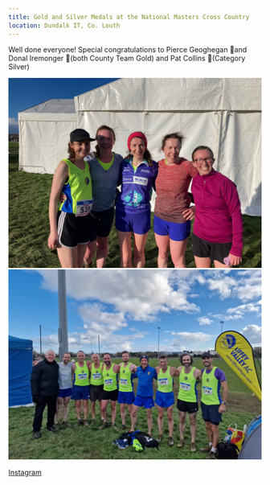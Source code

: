 ```yaml
---
title: Gold and Silver Medals at the National Masters Cross Country
location: Dundalk IT, Co. Louth
---
```


Well done everyone! Special congratulations to Pierce Geoghegan 🏅and Donal Iremonger 🏅(both County Team Gold) and Pat Collins 🥈(Category Silver)

<img src="/assets/images/races/2024/national-inter-masters-xc/women.jpeg" class="img-fluid" alt="LVAC Women Group Photo">

<img src="/assets/images/races/2024/national-inter-masters-xc/men.jpeg" class="img-fluid" alt="LVAC Men Group Photo">


<a href="https://www.instagram.com/p/C3QallGspao/?img_index=1" target="_blank" rel="noopener noreferrer">Instagram</a>